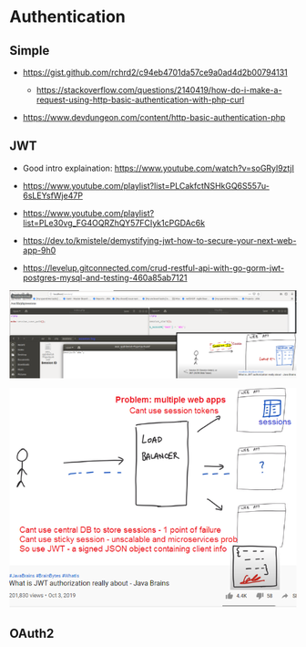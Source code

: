# Authentication

## Simple

- https://gist.github.com/rchrd2/c94eb4701da57ce9a0ad4d2b00794131
  - https://stackoverflow.com/questions/2140419/how-do-i-make-a-request-using-http-basic-authentication-with-php-curl

- https://www.devdungeon.com/content/http-basic-authentication-php

## JWT

- Good intro explaination: https://www.youtube.com/watch?v=soGRyl9ztjI

- https://www.youtube.com/playlist?list=PLCakfctNSHkGQ6S557u-6sLEYsfWje47P

- https://www.youtube.com/playlist?list=PLe30vg_FG4OQRZhQY57FCIyk1cPGDAc6k
- https://dev.to/kmistele/demystifying-jwt-how-to-secure-your-next-web-app-9h0
- https://levelup.gitconnected.com/crud-restful-api-with-go-gorm-jwt-postgres-mysql-and-testing-460a85ab7121

![](https://raw.githubusercontent.com/Ruslan-Aliyev/auth/master/Illustrations/authorization1_session_in_server.png)

![](https://raw.githubusercontent.com/Ruslan-Aliyev/auth/master/Illustrations/authorization2_JWT.png)

## OAuth2
